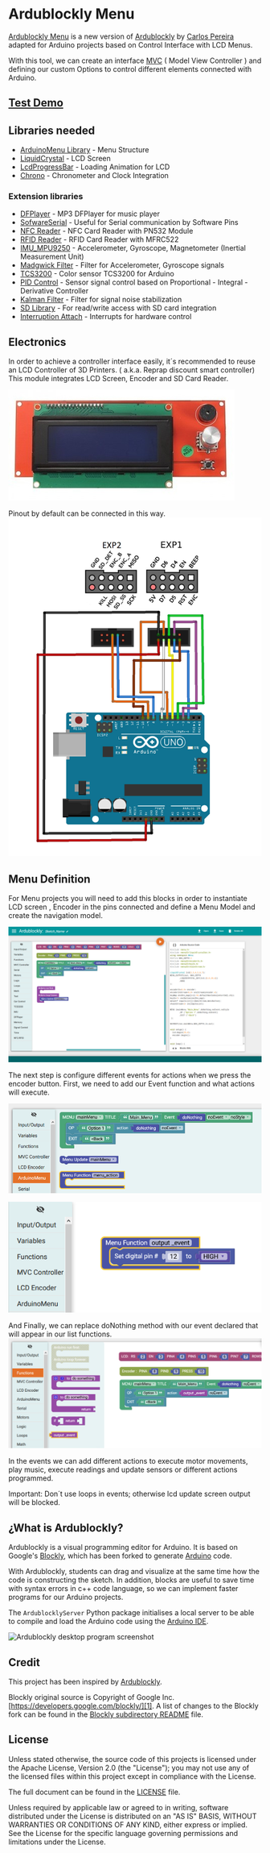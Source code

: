 # Ardublockly Menu

[Ardublockly Menu](http://ardumenu.zaragozamakerspace.com/) is a new version of [Ardublockly](https://github.com/carlosperate/ardublockly) by [Carlos Pereira](https://github.com/carlosperate) adapted for Arduino projects based on Control Interface with LCD Menus.

With this tool, we can create an interface [MVC](https://en.wikipedia.org/wiki/Model%E2%80%93view%E2%80%93controller) ( Model View Controller ) and defining our custom Options to control different elements connected with Arduino.

## [Test Demo](http://ardumenu.zaragozamakerspace.com/)

## Libraries needed
* [ArduinoMenu Library](https://github.com/neu-rah/ArduinoMenu) - Menu Structure
* [LiquidCrystal](https://github.com/arduino-libraries/LiquidCrystal) - LCD Screen
* [LcdProgressBar](https://github.com/wloche/LcdProgressBar) - Loading Animation for LCD
* [Chrono](https://github.com/SofaPirate/Chrono) - Chronometer and Clock Integration

### Extension libraries
* [DFPlayer](https://github.com/DFRobot/DFRobotDFPlayerMini) - MP3 DFPlayer for music player
* [SofwareSerial](https://github.com/PaulStoffregen/SoftwareSerial) - Useful for Serial communication by Software Pins
* [NFC Reader](https://github.com/elechouse/PN532) - NFC Card Reader with PN532 Module
* [RFID Reader](https://github.com/miguelbalboa/rfid) - RFID Card Reader with MFRC522
* [IMU_MPU9250](https://github.com/blascarr/IMU_MPU9250) - Accelerometer, Gyroscope, Magnetometer (Inertial Measurement Unit)
* [Madgwick Filter](https://github.com/arduino-libraries/MadgwickAHRS) - Filter for Accelerometer, Gyroscope signals
* [TCS3200](https://github.com/blascarr/TCS3200-ColorSensor) - Color sensor TCS3200 for Arduino
* [PID Control](https://github.com/br3ttb/Arduino-PID-Library/blob/master/PID_v1.h) - Sensor signal control based on Proportional - Integral - Derivative Controller
* [Kalman Filter](https://github.com/denyssene/SimpleKalmanFilter) - Filter for signal noise stabilization
* [SD Library](https://www.arduino.cc/en/Reference/SD) - For read/write access with SD card integration
* [Interruption Attach](https://www.arduino.cc/reference/en/language/functions/external-interrupts/attachinterrupt/) - Interrupts for hardware control

## Electronics

In order to achieve a controller interface easily, it´s recommended to reuse an LCD Controller of 3D Printers. ( a.k.a. Reprap discount smart controller)
This module integrates LCD Screen, Encoder and SD Card Reader.


![Ardublockly Menu desktop program screenshot][lcd_smart_controller]

Pinout by default can be connected in this way.
![Pinout LCD EXP][lcd_EXP_Pinout]


## Menu Definition

For Menu projects you will need to add this blocks in order to instantiate LCD screen , Encoder in the pins connected and define a Menu Model and create the navigation model.

![Ardublockly Menu desktop program screenshot][ardumenu]

The next step is configure different events for actions when we press the encoder button. First, we need to add our Event function and what actions will execute.

![Create an Event Function][event_function]

![Digital Output Event][output_event]

And Finally, we can replace doNothing method with our event declared that will appear in our list functions.
![Ardublockly Menu desktop program screenshot][using_events]

In the events we can add different actions to execute motor movements, play music, execute readings and update sensors or different actions programmed. 

Important: Don´t use loops in events; otherwise lcd update screen output will be blocked.

## ¿What is Ardublockly?
Ardublockly is a visual programming editor for Arduino. It is based on Google's [Blockly][1], which has been forked to generate [Arduino][15] code.

With Ardublockly, students can drag and visualize at the same time how the code is constructing the sketch.
In addition, blocks are useful to save time with syntax errors in c++ code language, so we can implement faster programs for our Arduino projects. 

The `ArdublocklyServer` Python package initialises a local server to be able to compile and load the Arduino code using the [Arduino IDE][2].

![Ardublockly desktop program screenshot][desktop_screeshot]



## Credit
This project has been inspired by [Ardublockly][16].

Blockly original source is Copyright of Google Inc. [https://developers.google.com/blockly/][1]. A list of changes to the Blockly fork can be found in the [Blockly subdirectory README][17] file.


## License

Unless stated otherwise, the source code of this projects is
licensed under the Apache License, Version 2.0 (the "License");
you may not use any of the licensed files within this project
except in compliance with the License.

The full document can be found in the [LICENSE][9] file.

Unless required by applicable law or agreed to in writing, software
distributed under the License is distributed on an "AS IS" BASIS,
WITHOUT WARRANTIES OR CONDITIONS OF ANY KIND, either express or implied.
See the License for the specific language governing permissions and
limitations under the License.


[1]: https://developers.google.com/blockly/
[2]: http://www.arduino.cc/en/main/software/
[4]: https://github.com/carlosperate/ardublockly/releases/
[9]: https://github.com/carlosperate/ardublockly/blob/master/LICENSE
[15]: http://www.arduino.cc
[16]: https://github.com/BlocklyDuino/BlocklyDuino
[17]: blockly/README.md

[desktop_screeshot]: http://carlosperate.github.io/ardublockly/images/screenshot_desktop_1.png
[ardumenu]: /ardublockly/images/ArdublocklyMenu_index.png
[lcd_smart_controller]: /ardublockly/images/lcd-smart-controller-display-adapter.jpg
[lcd_EXP_Pinout]: /ardublockly/images/LCD_EXPConnectorPinout.jpg
[event_function]: /ardublockly/images/EventFunction.png
[output_event]: /ardublockly/images/output_event.png
[using_events]: /ardublockly/images/using_output_event.png
